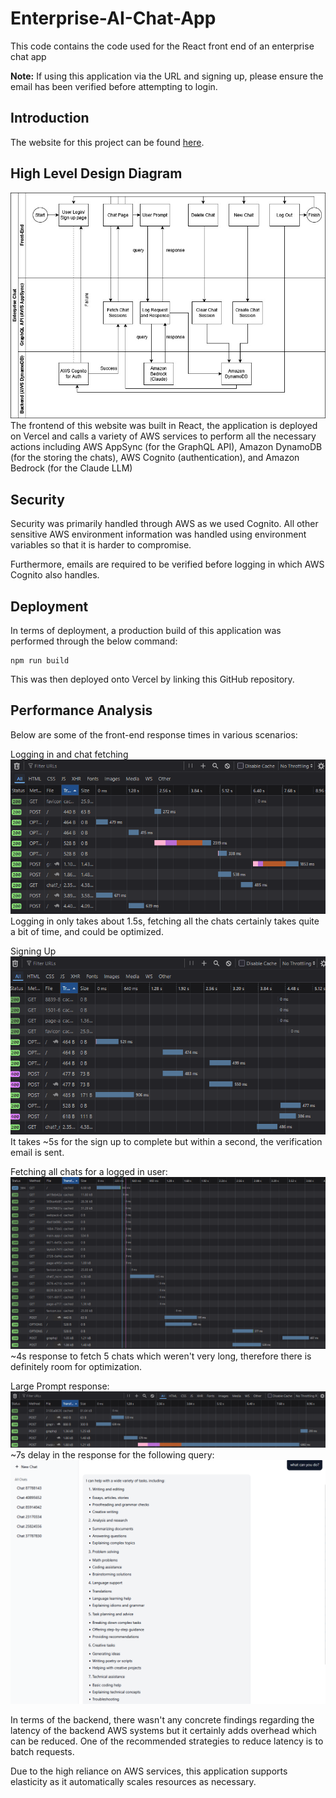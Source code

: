 # Enterprise-AI-Chat-App
This code contains the code used for the React front end of an enterprise chat app

**Note:** If using this application via the URL and signing up, please ensure the email has been verified before attempting to login.

## Introduction
The website for this project can be found [here](https://enterprise-ai-chat-app-abz6.vercel.app/login).

## High Level Design Diagram
![HLD](./images/HLD.jpg)
The frontend of this website was built in React, the application is deployed on Vercel and calls a variety of AWS services to perform all the necessary actions including AWS AppSync (for the GraphQL API), Amazon DynamoDB (for the storing the chats), AWS Cognito (authentication), and Amazon Bedrock (for the Claude LLM)

## Security
Security was primarily handled through AWS as we used Cognito. All other sensitive AWS environment information was handled using environment variables so that it is harder to compromise.

Furthermore, emails are required to be verified before logging in which AWS Cognito also handles.

## Deployment
In terms of deployment, a production build of this application was performed through the below command:
```(bash)
npm run build
```
This was then deployed onto Vercel by linking this GitHub repository.

## Performance Analysis

Below are some of the front-end response times in various scenarios:

Logging in and chat fetching
![alt text](./images/Login.png)
Logging in only takes about 1.5s, fetching all the chats certainly takes quite a bit of time, and could be optimized.

Signing Up
![alt text](./images/signup.png)
It takes ~5s for the sign up to complete but within a second, the verification email is sent.

Fetching all chats for a logged in user:
![alt](./images/FetchChats.png)
~4s response to fetch 5 chats which weren't very long, therefore there is definitely room for optimization.

Large Prompt response:
![alt](./images/LargePrompt.png)
~7s delay in the response for the following query:
![alt text](./images/largepromptui.png)

In terms of the backend, there wasn't any concrete findings regarding the latency of the backend AWS systems but it certainly adds overhead which can be reduced. One of the recommended strategies to reduce latency is to batch requests.

Due to the high reliance on AWS services, this application supports elasticity as it automatically scales resources as necessary.